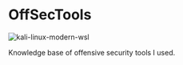 # OffSecTools
![kali-linux-modern-wsl](https://github.com/user-attachments/assets/5ce9607e-af88-4d33-a2b1-d89efe3b6f81)

Knowledge base of offensive security tools I used.
